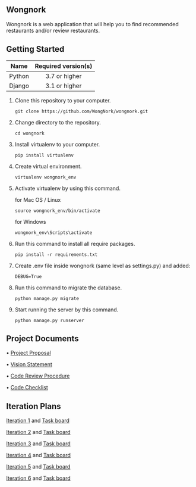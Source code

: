 ## Wongnork
Wongnork is a web application that will help you to find recommended restaurants and/or review restaurants.

## Getting Started

|    Name    | Required version(s) |
| :--------: | :-----------------: |
|   Python   |   3.7 or higher     |
|   Django   |   3.1 or higher     |

1. Clone this repository to your computer.
    ```
    git clone https://github.com/WongNork/wongnork.git
    ```
2. Change directory to the repository.
    ```
    cd wongnork
    ```
3. Install virtualenv to your computer.
    ```
    pip install virtualenv
    ```
4. Create virtual environment.
    ```
    virtualenv wongnork_env
    ```
5. Activate virtualenv by using this command.

    for Mac OS / Linux
    ```
    source wongnork_env/bin/activate
    ```
    for Windows
    ```
    wongnork_env\Scripts\activate
    ```
6. Run this command to install all require packages.
    ``` 
    pip install -r requirements.txt
    ```
7. Create .env file inside wongnork (same level as settings.py) and added:
    ```
    DEBUG=True
    ```
8. Run this command to migrate the database.
    ```
    python manage.py migrate
    ```
9. Start running the server by this command.
    ```
    python manage.py runserver
    ```


## Project Documents

• [Project Proposal](https://docs.google.com/document/d/1cibKReE7fufIIWBa5UsEatZo1PgeTS3rAfY2V7jv_cw/edit#heading=h.vn7vb3jwnex)

• [Vision Statement](https://github.com/WongNork/wongnork/wiki/Vision-Statement)

• [Code Review Procedure](https://github.com/WongNork/wongnork/wiki/Code-Checklist)

• [Code Checklist](https://github.com/WongNork/wongnork/wiki/Code-Checklist)

## Iteration Plans

[Iteration 1](https://github.com/WongNork/wongnork/wiki/Iteration-1) and [Task board](https://github.com/WongNork/wongnork/projects/1)    

[Iteration 2](https://github.com/WongNork/wongnork/wiki/Iteration-2) and [Task board](https://github.com/WongNork/wongnork/projects/2)   

[Iteration 3](https://github.com/WongNork/wongnork/wiki/Iteration-3) and [Task board](https://github.com/WongNork/wongnork/projects/3)   

[Iteration 4](https://github.com/WongNork/wongnork/wiki/Iteration-4) and [Task board](https://github.com/WongNork/wongnork/projects/4)   

[Iteration 5](https://github.com/WongNork/wongnork/wiki/Iteration-5) and [Task board](https://github.com/WongNork/wongnork/projects/5)   

[Iteration 6](https://github.com/WongNork/wongnork/wiki/Iteration-6) and [Task board](https://github.com/WongNork/wongnork/projects/6)   
